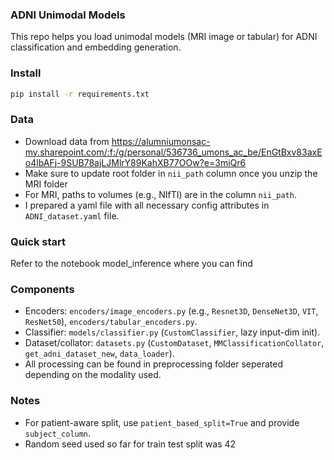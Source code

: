 ### ADNI Unimodal Models

This repo helps you load unimodal models (MRI image or tabular) for ADNI classification and embedding generation.

### Install

```bash
pip install -r requirements.txt
```

### Data

- Download data from https://alumniumonsac-my.sharepoint.com/:f:/g/personal/536736_umons_ac_be/EnGtBxv83axEo4lbAFj-9SUB78ajLJMlrY89KahXB77OOw?e=3miQr6
- Make sure to update root folder in `nii_path` column once you unzip the MRI folder
- For MRI, paths to volumes (e.g., NIfTI) are in the column `nii_path`.
- I prepared a yaml file with  all necessary config attributes in `ADNI_dataset.yaml` file.

### Quick start

Refer to the notebook model_inference where you can find 

### Components

- Encoders: `encoders/image_encoders.py` (e.g., `Resnet3D`, `DenseNet3D`, `VIT`, `ResNet50`), `encoders/tabular_encoders.py`.
- Classifier: `models/classifier.py` (`CustomClassifier`, lazy input-dim init).
- Dataset/collator: `datasets.py` (`CustomDataset`, `MMClassificationCollator`, `get_adni_dataset_new`, `data_loader`).
- All processing can be found in preprocessing folder seperated depending on the modality used.

### Notes

- For patient-aware split, use `patient_based_split=True` and provide `subject_column`.
- Random seed used so far for train test split was 42
